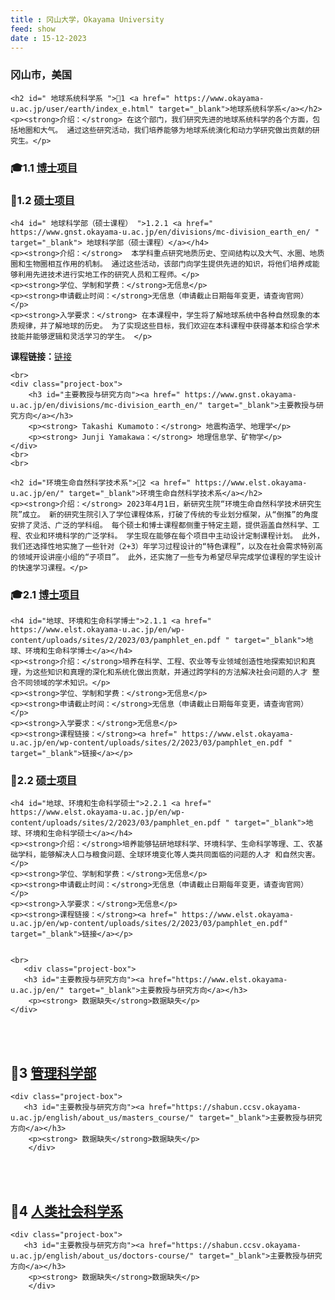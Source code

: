 ```yaml
---
title : 冈山大学，Okayama University
feed: show
date : 15-12-2023
---
```


<html lang="zh">
<head>
    <meta charset="UTF-8">
    <title>冈山大学，Okayama University</title>
    <link rel="stylesheet" href="/assets/css/CSS.css">
</head>
<body>
    <h3>冈山市，美国</h3>

    <h2 id=" 地球系统科学系 ">🏫1 <a href=" https://www.okayama-u.ac.jp/user/earth/index_e.html" target="_blank">地球系统科学系</a></h2>
    <p><strong>介绍：</strong> 在这个部门，我们研究先进的地球系统科学的各个方面，包括地圈和大气。 通过这些研究活动，我们培养能够为地球系统演化和动力学研究做出贡献的研究生。</p>

<h3 id="博士项目">🎓1.1 <a href=" https://www.gnst.okayama-u.ac.jp/en/divisions/dc-division_earth_en/ " target="_blank">博士项目</a></h3>

<h3 id="硕士项目">📖1.2 <a href="https://www.gnst.okayama-u.ac.jp/en/divisions/mc-division_earth_en/" target="_blank">硕士项目</a></h3>

    <h4 id=" 地球科学部（硕士课程） ">1.2.1 <a href=" https://www.gnst.okayama-u.ac.jp/en/divisions/mc-division_earth_en/ " target="_blank"> 地球科学部（硕士课程）</a></h4>
    <p><strong>介绍：</strong>  本学科重点研究地质历史、空间结构以及大气、水圈、地质圈和生物圈相互作用的机制。 通过这些活动，该部门向学生提供先进的知识，将他们培养成能够利用先进技术进行实地工作的研究人员和工程师。</p>
    <p><strong>学位、学制和学费：</strong>无信息</p>
    <p><strong>申请截止时间：</strong>无信息（申请截止日期每年变更，请查询官网）</p>
    <p><strong>入学要求：</strong> 在本课程中，学生将了解地球系统中各种自然现象的本质规律，并了解地球的历史。 为了实现这些目标，我们欢迎在本科课程中获得基本和综合学术技能并能够逻辑和灵活学习的学生。 </p>
<p><strong>课程链接：</strong><a href="https://www.gnst.okayama-u.ac.jp/en/divisions/mc-division_earth_en/" target="_blank">链接</a></p>

    <br>
    <div class="project-box">
        <h3 id="主要教授与研究方向"><a href=" https://www.gnst.okayama-u.ac.jp/en/divisions/mc-division_earth_en/" target="_blank">主要教授与研究方向</a></h3>
        <p><strong> Takashi Kumamoto：</strong> 地震构造学、地理学</p>
        <p><strong> Junji Yamakawa：</strong> 地理信息学、矿物学</p>
    </div>
    <br>
    <br>

    <h2 id="环境生命自然科学技术系">🏫2 <a href=" https://www.elst.okayama-u.ac.jp/en/" target="_blank">环境生命自然科学技术系</a></h2>
    <p><strong>介绍：</strong> 2023年4月1日，新研究生院“环境生命自然科学技术研究生院”成立。 新的研究生院引入了学位课程体系，打破了传统的专业划分框架，从“倒推”的角度安排了灵活、广泛的学科组。 每个硕士和博士课程都侧重于特定主题，提供涵盖自然科学、工程、农业和环境科学的广泛学科。 学生现在能够在每个项目中主动设计定制课程计划。 此外，我们还选择性地实施了一些针对（2+3）年学习过程设计的“特色课程”，以及在社会需求特别高的领域开设讲座小组的“子项目”。 此外，还实施了一些专为希望尽早完成学位课程的学生设计的快速学习课程。</p>

<h3 id="博士项目">🎓2.1 <a href=" https://www.elst.okayama-u.ac.jp/en/wp-content/uploads/sites/2/2023/03/pamphlet_en.pdf " target="_blank">博士项目</a></h3>

    <h4 id="地球、环境和生命科学博士">2.1.1 <a href=" https://www.elst.okayama-u.ac.jp/en/wp-content/uploads/sites/2/2023/03/pamphlet_en.pdf " target="_blank">地球、环境和生命科学博士</a></h4>
    <p><strong>介绍：</strong>培养在科学、工程、农业等专业领域创造性地探索知识和真理，为这些知识和真理的深化和系统化做出贡献，并通过跨学科的方法解决社会问题的人才 整合不同领域的学术知识。</p>
    <p><strong>学位、学制和学费：</strong>无信息</p>
    <p><strong>申请截止时间：</strong>无信息（申请截止日期每年变更，请查询官网）</p>
    <p><strong>入学要求：</strong>无信息</p>
    <p><strong>课程链接：</strong><a href=" https://www.elst.okayama-u.ac.jp/en/wp-content/uploads/sites/2/2023/03/pamphlet_en.pdf " target="_blank">链接</a></p>
    
<h3 id="硕士项目">📖2.2 <a href=" https://www.elst.okayama-u.ac.jp/en/wp-content/uploads/sites/2/2023/03/pamphlet_en.pdf " target="_blank">硕士项目</a></h3>

    <h4 id="地球、环境和生命科学硕士">2.2.1 <a href=" https://www.elst.okayama-u.ac.jp/en/wp-content/uploads/sites/2/2023/03/pamphlet_en.pdf " target="_blank">地球、环境和生命科学硕士</a></h4>
    <p><strong>介绍：</strong>培养能够钻研地球科学、环境科学、生命科学等理、工、农基础学科，能够解决人口与粮食问题、全球环境变化等人类共同面临的问题的人才 和自然灾害。</p>
    <p><strong>学位、学制和学费：</strong>无信息</p>
    <p><strong>申请截止时间：</strong>无信息（申请截止日期每年变更，请查询官网）</p>
    <p><strong>入学要求：</strong>无信息</p>
    <p><strong>课程链接：</strong><a href=" https://www.elst.okayama-u.ac.jp/en/wp-content/uploads/sites/2/2023/03/pamphlet_en.pdf" target="_blank">链接</a></p>


    <br>
       <div class="project-box">
       <h3 id="主要教授与研究方向"><a href="https://www.elst.okayama-u.ac.jp/en/" target="_blank">主要教授与研究方向</a></h3>
        <p><strong> 数据缺失</strong>数据缺失</p>
    </div>
<br>
    <br>


  <h2 id="管理科学部">🏫3 <a href=" https://shabun.ccsv.okayama-u.ac.jp/english/about_us/masters_course/ " target="_blank">管理科学部</a></h2>

    <div class="project-box">
       <h3 id="主要教授与研究方向"><a href="https://shabun.ccsv.okayama-u.ac.jp/english/about_us/masters_course/" target="_blank">主要教授与研究方向</a></h3>
        <p><strong> 数据缺失</strong>数据缺失</p>
        </div>
<br>
    <br>


  <h2 id="人类社会科学系">🏫4 <a href=" https://shabun.ccsv.okayama-u.ac.jp/english/about_us/doctors-course/ " target="_blank">人类社会科学系</a></h2>

    <div class="project-box">
       <h3 id="主要教授与研究方向"><a href="https://shabun.ccsv.okayama-u.ac.jp/english/about_us/doctors-course/" target="_blank">主要教授与研究方向</a></h3>
        <p><strong> 数据缺失</strong>数据缺失</p>
        </div>
<br>
    <br>

</body>
</html>

